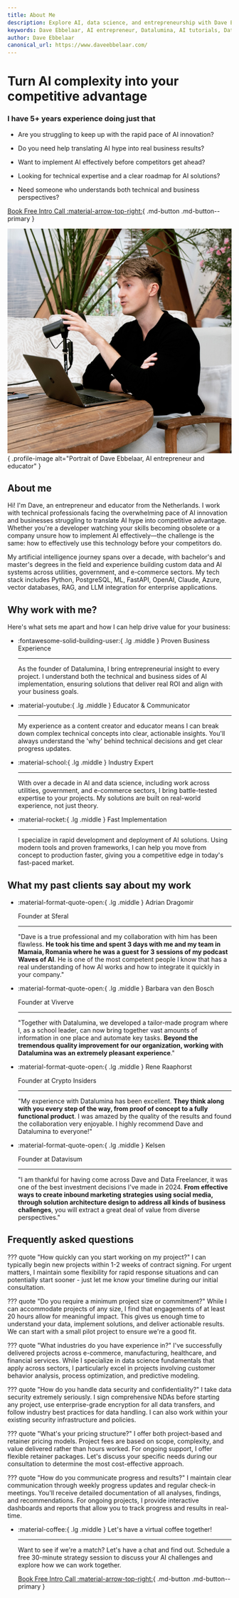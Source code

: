 ```yaml
---
title: About Me
description: Explore AI, data science, and entrepreneurship with Dave Ebbelaar. Learn about Datalumina, AI tutorials, freelancing, and innovative AI solutions for businesses.
keywords: Dave Ebbelaar, AI entrepreneur, Datalumina, AI tutorials, Data Freelancer, GenAI Launchpad
author: Dave Ebbelaar
canonical_url: https://www.daveebbelaar.com/
---
```


<script type="application/ld+json">
{
  "@context": "https://schema.org",
  "@type": "Person",
  "name": "Dave Ebbelaar",
  "url": "https://www.daveebbelaar.com/",
  "image": "https://avatars.githubusercontent.com/u/34709402?v=4",
  "sameAs": [
    "https://www.youtube.com/channel/UCn8ujwUInbJkBhffxqAPBVQ",
    "https://www.youtube.com/@daveebbelaar",
    "https://www.linkedin.com/in/daveebbelaar/",
    "https://github.com/daveebbelaar"
    "https://www.skool.com/@daveebbelaar"
  ],
  "jobTitle": "Founder & CEO",
  "worksFor": {
    "@type": "Organization",
    "name": "Datalumina",
    "url": "https://www.datalumina.com/"
  },
}
</script>

<div class="hero-section grid-container" markdown>

<div class="text-intro-grid" markdown>

# Turn AI complexity into your competitive advantage

### I have 5+ years experience doing just that

- Are you struggling to keep up with the rapid pace of AI innovation?

- Do you need help translating AI hype into real business results?

- Want to implement AI effectively before competitors get ahead?

- Looking for technical expertise and a clear roadmap for AI solutions?

- Need someone who understands both technical and business perspectives?

[Book Free Intro Call :material-arrow-top-right:](https://www.calendly.com){ .md-button .md-button--primary }

</div>

<div class="profile-image-grid" markdown>

![Dave Ebbelaar, AI Entrepreneur and Educator](assets/@daveebbelaar.jpg){ .profile-image alt="Portrait of Dave Ebbelaar, AI entrepreneur and educator" }

</div>

</div>

## About me

Hi! I'm Dave, an entrepreneur and educator from the Netherlands. I work with technical professionals facing the overwhelming pace of AI innovation and businesses struggling to translate AI hype into competitive advantage. Whether you're a developer watching your skills becoming obsolete or a company unsure how to implement AI effectively—the challenge is the same: how to effectively use this technology before your competitors do.

My artificial intelligence journey spans over a decade, with bachelor's and master's degrees in the field and experience building custom data and AI systems across utilities, government, and e-commerce sectors. My tech stack includes Python, PostgreSQL, ML, FastAPI, OpenAI, Claude, Azure, vector databases, RAG, and LLM integration for enterprise applications.

## Why work with me?

Here's what sets me apart and how I can help drive value for your business:

<div class="grid cards" markdown>

-   :fontawesome-solid-building-user:{ .lg .middle } Proven Business Experience

    ---

    As the founder of Datalumina, I bring entrepreneurial insight to every project. I understand both the technical and business sides of AI implementation, ensuring solutions that deliver real ROI and align with your business goals.

-   :material-youtube:{ .lg .middle } Educator & Communicator

    ---

    My experience as a content creator and educator means I can break down complex technical concepts into clear, actionable insights. You'll always understand the 'why' behind technical decisions and get clear progress updates.

-   :material-school:{ .lg .middle } Industry Expert

    ---

    With over a decade in AI and data science, including work across utilities, government, and e-commerce sectors, I bring battle-tested expertise to your projects. My solutions are built on real-world experience, not just theory.

-   :material-rocket:{ .lg .middle } Fast Implementation

    ---

    I specialize in rapid development and deployment of AI solutions. Using modern tools and proven frameworks, I can help you move from concept to production faster, giving you a competitive edge in today's fast-paced market.

</div>

## What my past clients say about my work

<div class="grid cards testimonials" markdown>

-   :material-format-quote-open:{ .lg .middle } Adrian Dragomir
    
    Founder at Sferal

    ---

    "Dave is a true professional and my collaboration with him has been flawless. **He took his time and spent 3 days with me and my team in Mamaia, Romania where he was a guest for 3 sessions of my podcast Waves of AI**. He is one of the most competent people I know that has a real understanding of how AI works and how to integrate it quickly in your company."

-   :material-format-quote-open:{ .lg .middle } Barbara van den Bosch
    
    Founder at Viverve

    ---

    "Together with Datalumina, we developed a tailor-made program where I, as a school leader, can now bring together vast amounts of information in one place and automate key tasks. **Beyond the tremendous quality improvement for our organization, working with Datalumina was an extremely pleasant experience**."

-   :material-format-quote-open:{ .lg .middle } Rene Raaphorst
    
    Founder at Crypto Insiders

    ---

    "My experience with Datalumina has been excellent. **They think along with you every step of the way, from proof of concept to a fully functional product**. I was amazed by the quality of the results and found the collaboration very enjoyable. I highly recommend Dave and Datalumina to everyone!"

-   :material-format-quote-open:{ .lg .middle } Kelsen
    
    Founder at Datavisum

    ---

    "I am thankful for having come across Dave and Data Freelancer, it was one of the best investment decisions I've made in 2024. **From effective ways to create inbound marketing strategies using social media, through solution architecture design to address all kinds of business challenges**, you will extract a great deal of value from diverse perspectives."

</div>

## Frequently asked questions

??? quote "How quickly can you start working on my project?"
    I can typically begin new projects within 1-2 weeks of contract signing. For urgent matters, I maintain some flexibility for rapid response situations and can potentially start sooner - just let me know your timeline during our initial consultation.

??? quote "Do you require a minimum project size or commitment?"
    While I can accommodate projects of any size, I find that engagements of at least 20 hours allow for meaningful impact. This gives us enough time to understand your data, implement solutions, and deliver actionable results. We can start with a small pilot project to ensure we're a good fit.

??? quote "What industries do you have experience in?"
    I've successfully delivered projects across e-commerce, manufacturing, healthcare, and financial services. While I specialize in data science fundamentals that apply across sectors, I particularly excel in projects involving customer behavior analysis, process optimization, and predictive modeling.

??? quote "How do you handle data security and confidentiality?"
    I take data security extremely seriously. I sign comprehensive NDAs before starting any project, use enterprise-grade encryption for all data transfers, and follow industry best practices for data handling. I can also work within your existing security infrastructure and policies.

??? quote "What's your pricing structure?"
    I offer both project-based and retainer pricing models. Project fees are based on scope, complexity, and value delivered rather than hours worked. For ongoing support, I offer flexible retainer packages. Let's discuss your specific needs during our consultation to determine the most cost-effective approach.

??? quote "How do you communicate progress and results?"
    I maintain clear communication through weekly progress updates and regular check-in meetings. You'll receive detailed documentation of all analyses, findings, and recommendations. For ongoing projects, I provide interactive dashboards and reports that allow you to track progress and results in real-time.


<div class="grid cards" markdown>

-   :material-coffee:{ .lg .middle } Let's have a virtual coffee together!

    ---
    
    Want to see if we're a match? Let's have a chat and find out. Schedule a free 30-minute strategy session to discuss your AI challenges and explore how we can work together.

    [Book Free Intro Call :material-arrow-top-right:](https://calendly.com){ .md-button .md-button--primary }

</div>